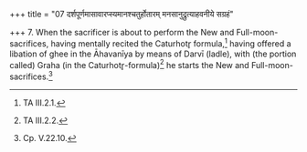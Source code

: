 +++
title = "07 दर्शपूर्णमासावारप्स्यमानश्चतुर्होतारम् मनसानुद्रुत्याहवनीये सग्रहं"

+++
7. When the sacrificer is about to perform the New and Full-moon-sacrifices, having mentally recited the Caturhotr̥ formula,[^1] having offered a libation of ghee in the Āhavanīya by means of Darvī (ladle), with (the portion called) Graha (in the Caturhotr̥-formula)[^2] he starts the New and Full-moon-sacrifices.[^3]  

[^1]: TA III.2.1.   

[^2]: TA III.2.2.

[^3]: Cp. V.22.10.
